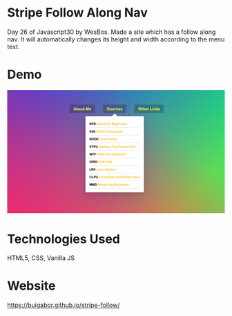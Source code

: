 # Stripe Follow Along Nav

Day 26 of Javascript30 by WesBos. Made a site which has a follow along nav. It will automatically changes its height and width according to the menu text.

# Demo

<img src="images/Demo.png">

# Technologies Used

HTML5, CSS, Vanilla JS

# Website

https://buigabor.github.io/stripe-follow/
